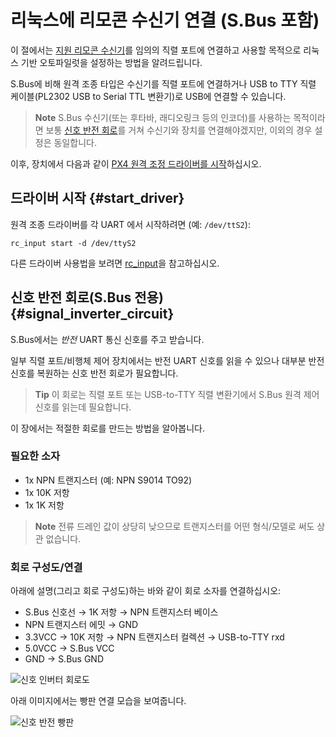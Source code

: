 # 리눅스에 리모콘 수신기 연결 (S.Bus 포함)

이 절에서는 [지원 리모콘 수신기](https://docs.px4.io/master/en/getting_started/rc_transmitter_receiver.html)를 임의의 직렬 포트에 연결하고 사용할 목적으로 리눅스 기반 오토파일럿을 설정하는 방법을 알려드립니다.

S.Bus에 비해 원격 조종 타입은 수신기를 직렬 포트에 연결하거나 USB to TTY 직렬 케이블(PL2302 USB to Serial TTL 변환기)로 USB에 연결할 수 있습니다.

> **Note** S.Bus 수신기(또는 후타바, 래디오링크 등의 인코더)를 사용하는 목적이라면 보통 [신호 반전 회로](#signal_inverter_circuit)를 거쳐 수신기와 장치를 연결해야겠지만, 이외의 경우 설정은 동일합니다.

이후, 장치에서 다음과 같이 [PX4 원격 조정 드라이버를 시작](#start_driver)하십시오.

## 드라이버 시작 {#start_driver}

원격 조종 드라이버를 각 UART 에서 시작하려면 (예: `/dev/ttS2`):

    rc_input start -d /dev/ttyS2
    

다른 드라이버 사용법을 보려면 [rc_input](../middleware/modules_driver.md#rcinput)을 참고하십시오.

## 신호 반전 회로(S.Bus 전용) {#signal_inverter_circuit}

S.Bus에서는 *반전* UART 통신 신호를 주고 받습니다.

일부 직렬 포트/비행체 제어 장치에서는 반전 UART 신호를 읽을 수 있으나 대부분 반전 신호를 복원하는 신호 반전 회로가 필요합니다.

> **Tip** 이 회로는 직렬 포트 또는 USB-to-TTY 직렬 변환기에서 S.Bus 원격 제어 신호를 읽는데 필요합니다.

이 장에서는 적절한 회로를 만드는 방법을 알아봅니다.

### 필요한 소자

* 1x NPN 트랜지스터 (예: NPN S9014 TO92)
* 1x 10K 저항
* 1x 1K 저항

> **Note** 전류 드레인 값이 상당히 낮으므로 트랜지스터를 어떤 형식/모델로 써도 상관 없습니다.

### 회로 구성도/연결

아래에 설명(그리고 회로 구성도)하는 바와 같이 회로 소자를 연결하십시오:

* S.Bus 신호선 &rarr; 1K 저항 &rarr; NPN 트랜지스터 베이스
* NPN 트랜지스터 에밋 &rarr; GND
* 3.3VCC &rarr; 10K 저항 &rarr; NPN 트랜지스터 컬렉션 &rarr; USB-to-TTY rxd
* 5.0VCC &rarr; S.Bus VCC
* GND &rarr; S.Bus GND

![신호 인버터 회로도](../../assets/driver_sbus_signal_inverter_circuit_diagram.png)

아래 이미지에서는 빵판 연결 모습을 보여줍니다.

![신호 반전 빵판](../../assets/driver_sbus_signal_inverter_breadboard.png)